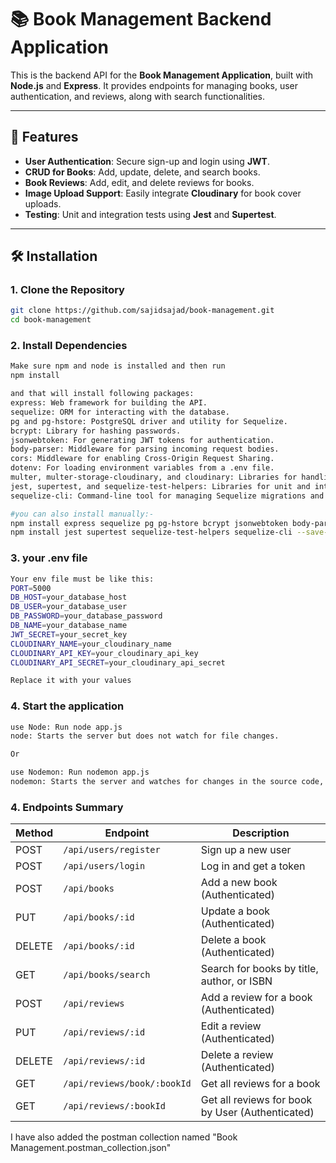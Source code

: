 # 📚 Book Management Backend Application

This is the backend API for the **Book Management Application**, built with **Node.js** and **Express**. It provides endpoints for managing books, user authentication, and reviews, along with search functionalities.

---

## 🚀 **Features**
- **User Authentication**: Secure sign-up and login using **JWT**.
- **CRUD for Books**: Add, update, delete, and search books.
- **Book Reviews**: Add, edit, and delete reviews for books.
- **Image Upload Support**: Easily integrate **Cloudinary** for book cover uploads.
- **Testing**: Unit and integration tests using **Jest** and **Supertest**.

---

## 🛠️ **Installation**
### 1. **Clone the Repository**
```bash
git clone https://github.com/sajidsajad/book-management.git
cd book-management
```

### 2. **Install Dependencies**
```bash
Make sure npm and node is installed and then run 
npm install

and that will install following packages:
express: Web framework for building the API.
sequelize: ORM for interacting with the database.
pg and pg-hstore: PostgreSQL driver and utility for Sequelize.
bcrypt: Library for hashing passwords.
jsonwebtoken: For generating JWT tokens for authentication.
body-parser: Middleware for parsing incoming request bodies.
cors: Middleware for enabling Cross-Origin Request Sharing.
dotenv: For loading environment variables from a .env file.
multer, multer-storage-cloudinary, and cloudinary: Libraries for handling file uploads and storing them on Cloudinary.
jest, supertest, and sequelize-test-helpers: Libraries for unit and integration testing.
sequelize-cli: Command-line tool for managing Sequelize migrations and models.

#you can also install manually:-
npm install express sequelize pg pg-hstore bcrypt jsonwebtoken body-parser cors dotenv multer multer-storage-cloudinary cloudinary --save-dev 
npm install jest supertest sequelize-test-helpers sequelize-cli --save-dev

```

### 3. **your .env file**
```bash
Your env file must be like this:
PORT=5000
DB_HOST=your_database_host
DB_USER=your_database_user
DB_PASSWORD=your_database_password
DB_NAME=your_database_name
JWT_SECRET=your_secret_key
CLOUDINARY_NAME=your_cloudinary_name
CLOUDINARY_API_KEY=your_cloudinary_api_key
CLOUDINARY_API_SECRET=your_cloudinary_api_secret

Replace it with your values
```
### 4. **Start the application**
```bash
use Node: Run node app.js
node: Starts the server but does not watch for file changes.

Or

use Nodemon: Run nodemon app.js
nodemon: Starts the server and watches for changes in the source code, automatically restarting the server when necessary.
```

### 4. **Endpoints Summary**


| Method | Endpoint                     | Description                               |
|--------|------------------------------|-------------------------------------------|
| POST   | `/api/users/register`          | Sign up a new user                       |
| POST   | `/api/users/login`           | Log in and get a token                   |
| POST   | `/api/books`                 | Add a new book (Authenticated)           |
| PUT    | `/api/books/:id`             | Update a book (Authenticated)            |
| DELETE | `/api/books/:id`             | Delete a book (Authenticated)            |
| GET    | `/api/books/search`          | Search for books by title, author, or ISBN|
| POST   | `/api/reviews`               | Add a review for a book (Authenticated)  |
| PUT    | `/api/reviews/:id`           | Edit a review (Authenticated)            |
| DELETE | `/api/reviews/:id`           | Delete a review (Authenticated)          |
| GET    | `/api/reviews/book/:bookId`  | Get all reviews for a book               |
| GET    | `/api/reviews/:bookId`       | Get all reviews for book by User (Authenticated) |

I have also added the postman collection named "Book Management.postman_collection.json"


